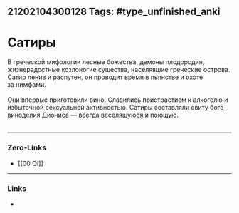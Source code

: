 21202104300128
Tags: #type_unfinished_anki 
---
# Сатиры

  В греческой мифологии лесные божества, демоны плодородия, жизнерадостные козлоногие существа, населявшие греческие острова. Сатир ленив и распутен, он проводит время в пьянстве и охоте за нимфами.<br><br>  Они впервые приготовили вино. Славились пристрастием к алкоголю и избыточной сексуальной активностью. Сатиры составляли свиту бога виноделия Диониса — всегда веселящуюся и поющую. <br><br>

---
### Zero-Links
- [[00 QI]]
---
### Links
-